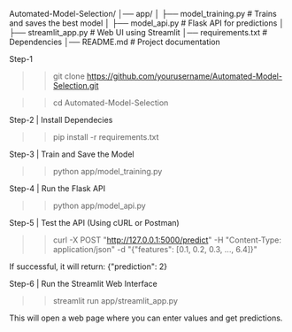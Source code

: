 Automated-Model-Selection/
│── app/
│   ├── model_training.py      # Trains and saves the best model
│   ├── model_api.py           # Flask API for predictions
│   ├── streamlit_app.py       # Web UI using Streamlit
│── requirements.txt           # Dependencies
│── README.md                  # Project documentation

Step-1 
>>git clone https://github.com/yourusername/Automated-Model-Selection.git

>>cd Automated-Model-Selection

Step-2 | Install Dependecies
>>pip install -r requirements.txt

Step-3 | Train and Save the Model
>>python app/model_training.py

Step-4 | Run the Flask API
>>python app/model_api.py

Step-5 |  Test the API (Using cURL or Postman)
>>curl -X POST "http://127.0.0.1:5000/predict" -H "Content-Type: application/json" -d "{\"features\": [0.1, 0.2, 0.3, ..., 6.4]}"

If successful, it will return: {"prediction": 2}

Step-6 | Run the Streamlit Web Interface
>>streamlit run app/streamlit_app.py

This will open a web page where you can enter values and get predictions.

